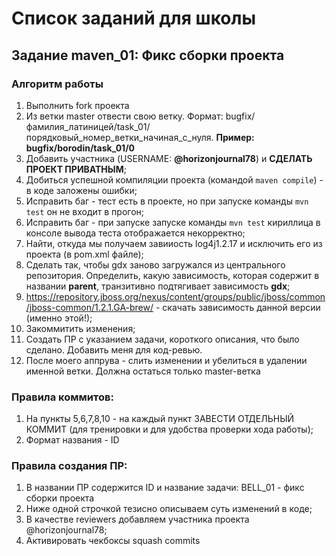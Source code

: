 # Список заданий для школы

## Задание maven_01: Фикс сборки проекта

### Алгоритм работы

1) Выполнить fork проекта
4) Из ветки master отвести свою ветку. Формат: bugfix/фамилия_латиницей/task_01/порядковый_номер_ветки_начиная_с_нуля. **Пример: bugfix/borodin/task_01/0**
5) Добавить участника (USERNAME: **@horizonjournal78**) и **СДЕЛАТЬ ПРОЕКТ ПРИВАТНЫМ**;
6) Добиться успешной компиляции проекта (командой `maven compile`) - в коде заложены ошибки; 
7) Исправить баг - тест есть в проекте, но при запуске команды `mvn test` он не входит в прогон; 
8) Исправить баг - при запуске запуске команды `mvn test` кириллица в консоле вывода теста отображается некорректно; 
9) Найти, откуда мы получаем завииость log4j1.2.17 и исключить его из проекта (в pom.xml файле); 
10) Сделать так, чтобы gdx заново загружался из центрального репозитория. Определить, какую зависимость, которая содержит в названии **parent**, транзитивно подтягивает зависимость **gdx**;
11) https://repository.jboss.org/nexus/content/groups/public/jboss/common/jboss-common/1.2.1.GA-brew/ - скачать зависимость данной версии (именно этой!); 
12) Закоммитить изменения;
13) Создать ПР с указанием задачи, короткого описания, что было сделано. Добавить меня для код-ревью.
14) После моего аппрува - слить изменении и убелиться в удалении именной ветки. Должна остаться только master-ветка

### Правила коммитов:
1) На пункты 5,6,7,8,10 - на каждый пункт ЗАВЕСТИ ОТДЕЛЬНЫЙ КОММИТ (для тренировки и для удобства проверки хода работы);
2) Формат названия - ID

### Правила создания ПР:
1) В названии ПР содержится ID и название задачи: BELL_01 - фикс сборки проекта
2) Ниже одной строчкой тезисно описываем суть изменений в коде;
3) В качестве reviewers добавляем участника проекта @horizonjournal78;
4) Активировать чекбоксы squash commits
